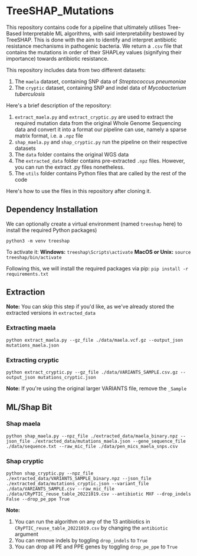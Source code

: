 # TreeSHAP_Mutations
This repository contains code for a pipeline that ultimately utilises Tree-Based Interpretable ML algorithms, with said interpretability bestowed by TreeSHAP. This is done with the aim to identify and interpret antibiotic resistance mechanisms in pathogenic bacteria. 
We return a `.csv` file that contains the mutations in order of their SHAPLey values (signifying their importance) towards antibiotic resistance. 

This repository includes data from two different datasets:
1. The `maela` dataset, containing SNP data of *Streptococcus pneumoniae*
2. The `cryptic` dataset, containing SNP and indel data of *Mycobacterium tuberculosis*

Here's a brief description of the repository:
1. `extract_maela.py` and `extract_cryptic.py` are used to extract the required mutation data from the original Whole Genome Sequencing data and convert it into a format our pipeline can use, namely a sparse matrix format, i.e. a `.npz` file
2. `shap_maela.py` and `shap_cryptic.py` run the pipeline on their respective datasets
3. The `data` folder contains the original WGS data
4. The `extracted_data` folder contains pre-extracted `.npz` files. However, you can run the extract .py files nonetheless.
5. The `utils` folder contains Python files that are called by the rest of the code

Here's how to use the files in this repository after cloning it.

## Dependency Installation
We can optionally create a virtual environment (named `treeshap` here) to install the required Python packages)

`python3 -m venv treeshap`

To activate it:
**Windows:** `treeshap\Scripts\activate`
**MacOS or Unix:** `source treeshap/bin/activate`

Following this, we will install the required packages via pip:
`pip install -r requirements.txt`

## Extraction

**Note:** You can skip this step if you'd like, as we've already stored the extracted versions in `extracted_data`

### Extracting maela

`python extract_maela.py --gz_file ./data/maela.vcf.gz --output_json mutations_maela.json`

### Extracting cryptic

`python extract_cryptic.py --gz_file ./data/VARIANTS_SAMPLE.csv.gz --output_json mutations_cryptic.json`

**Note:** If you're using the original larger VARIANTS file, remove the `_Sample`

## ML/Shap Bit

### Shap maela

`python shap_maela.py --npz_file ./extracted_data/maela_binary.npz --json_file ./extracted_data/mutations_maela.json --gene_sequence_file ./data/sequence.txt --raw_mic_file ./data/pen_mics_maela_snps.csv`

### Shap cryptic

`python shap_cryptic.py --npz_file ./extracted_data/VARIANTS_SAMPLE_binary.npz --json_file ./extracted_data/mutations_cryptic.json --variant_file ./data/VARIANTS_SAMPLE.csv --raw_mic_file ./data/CRyPTIC_reuse_table_20221019.csv --antibiotic MXF --drop_indels False --drop_pe_ppe True`

**Note:**
1. You can run the algorithm on any of the 13 antibiotics in `CRyPTIC_reuse_table_20221019.csv` by changing the `antibiotic` argument
2. You can remove indels by toggling `drop_indels` to `True`
3. You can drop all PE and PPE genes by toggling `drop_pe_ppe` to `True`
